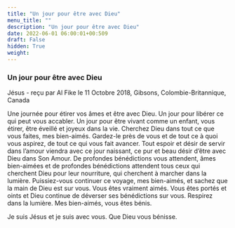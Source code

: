 ```yaml
---
title: "Un jour pour être avec Dieu"
menu_title: ""
description: "Un jour pour être avec Dieu"
date: 2022-06-01 06:00:01+00:509
draft: False
hidden: True
weight:
---
```

### Un jour pour être avec Dieu

Jésus - reçu par Al Fike le 11 Octobre 2018, Gibsons, Colombie-Britannique, Canada

Une journée pour étirer vos âmes et être avec Dieu. Un jour pour libérer ce qui peut vous accabler. Un jour pour être vivant comme un enfant, vous étirer, être éveillé et joyeux dans la vie. Cherchez Dieu dans tout ce que vous faites, mes bien-aimés. Gardez-le près de vous et de tout ce à quoi vous aspirez, de tout ce qui vous fait avancer. Tout espoir et désir de servir dans l’amour viendra avec ce jour naissant, ce pur et beau désir d’être avec Dieu dans Son Amour. De profondes bénédictions vous attendent, âmes bien-aimées et de profondes bénédictions attendent tous ceux qui cherchent Dieu pour leur nourriture, qui cherchent à marcher dans la lumière. Puissiez-vous continuer ce voyage, mes bien-aimés, et sachez que la main de Dieu est sur vous. Vous êtes vraiment aimés. Vous êtes portés et oints et Dieu continue de déverser ses bénédictions sur vous. Respirez dans la lumière. Mes bien-aimés, vous êtes bénis.

Je suis Jésus et je suis avec vous. Que Dieu vous bénisse.



